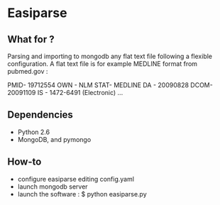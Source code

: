 # Easiparse

## What for ?

Parsing and importing to mongodb any flat text file following a flexible configuration. A flat text file is for example MEDLINE format from pubmed.gov : 

  PMID- 19712554
  OWN - NLM
  STAT- MEDLINE
  DA  - 20090828
  DCOM- 20091109
  IS  - 1472-6491 (Electronic)
  ...

## Dependencies

 * Python 2.6
 * MongoDB, and pymongo

## How-to

 * configure easiparse editing config.yaml
 * launch mongodb server
 * launch the software : 
 $ python easiparse.py
